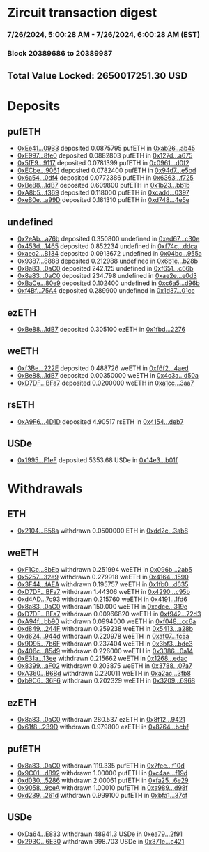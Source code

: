 # Zircuit transaction digest
### 7/26/2024, 5:00:28 AM - 7/26/2024, 6:00:28 AM (EST)
### Block 20389686 to 20389987

## Total Value Locked: 2650017251.30 USD

# Deposits
## pufETH
- [0xEe41...09B3](https://etherscan.io/address/0xEe4145aeb8931F562b4574975A1DDfE20EFD09B3) deposited 0.0875795 pufETH in [0xab26...ab45](https://etherscan.io/tx/0xEe4145aeb8931F562b4574975A1DDfE20EFD09B3)
- [0xE997...8fe0](https://etherscan.io/address/0xE997Df0D16473A71be3a50aF08aCeb19C0B08fe0) deposited 0.0882803 pufETH in [0x127d...a675](https://etherscan.io/tx/0xE997Df0D16473A71be3a50aF08aCeb19C0B08fe0)
- [0x5fE9...9117](https://etherscan.io/address/0x5fE93B633c33c31408772b88222416bD072c9117) deposited 0.0781399 pufETH in [0x0961...d0f2](https://etherscan.io/tx/0x5fE93B633c33c31408772b88222416bD072c9117)
- [0xECbe...9061](https://etherscan.io/address/0xECbe11737DeE63C56c092F442435b56A119e9061) deposited 0.0782400 pufETH in [0x94d7...e5bd](https://etherscan.io/tx/0xECbe11737DeE63C56c092F442435b56A119e9061)
- [0x6a54...0df4](https://etherscan.io/address/0x6a541854C2Fb40f2b27D2182d494f67BBa060df4) deposited 0.0772386 pufETH in [0x6363...f725](https://etherscan.io/tx/0x6a541854C2Fb40f2b27D2182d494f67BBa060df4)
- [0xBe88...1dB7](https://etherscan.io/address/0xBe88590088585EE8BA69650A2Bad7348d5271dB7) deposited 0.609800 pufETH in [0x1b23...bb1b](https://etherscan.io/tx/0xBe88590088585EE8BA69650A2Bad7348d5271dB7)
- [0xA8b5...f369](https://etherscan.io/address/0xA8b5A8Cb8c9AE9561a46005b7212523BE0B5f369) deposited 0.118000 pufETH in [0xcadd...0397](https://etherscan.io/tx/0xA8b5A8Cb8c9AE9561a46005b7212523BE0B5f369)
- [0xeB0e...a99D](https://etherscan.io/address/0xeB0e6eCD0E78B0a84eCD9663a041F453C454a99D) deposited 0.181310 pufETH in [0xd748...4e5e](https://etherscan.io/tx/0xeB0e6eCD0E78B0a84eCD9663a041F453C454a99D)
## undefined
- [0x2eAb...a76b](https://etherscan.io/address/0x2eAba3D2f2582200DA6dEAB38E2762aCe1E5a76b) deposited 0.350800 undefined in [0xed67...c30e](https://etherscan.io/tx/0x2eAba3D2f2582200DA6dEAB38E2762aCe1E5a76b)
- [0x453d...1465](https://etherscan.io/address/0x453d9614A4eA4909b6F8eA5C59E9a75d1abC1465) deposited 0.852234 undefined in [0xf74c...ddca](https://etherscan.io/tx/0x453d9614A4eA4909b6F8eA5C59E9a75d1abC1465)
- [0xaec2...B134](https://etherscan.io/address/0xaec291B41f9fae989c08E77298d8322452B2B134) deposited 0.0913672 undefined in [0x04bc...955a](https://etherscan.io/tx/0xaec291B41f9fae989c08E77298d8322452B2B134)
- [0x9387...8888](https://etherscan.io/address/0x9387FdD19F66865d5265b41cF3DB95db243E8888) deposited 0.212988 undefined in [0x6b1e...b28b](https://etherscan.io/tx/0x9387FdD19F66865d5265b41cF3DB95db243E8888)
- [0x8a83...0aC0](https://etherscan.io/address/0x8a83716acd66D9e1fb18c9b79540B72E04f80aC0) deposited 242.125 undefined in [0xf651...c66b](https://etherscan.io/tx/0x8a83716acd66D9e1fb18c9b79540B72E04f80aC0)
- [0x8a83...0aC0](https://etherscan.io/address/0x8a83716acd66D9e1fb18c9b79540B72E04f80aC0) deposited 234.798 undefined in [0xae2e...e0d3](https://etherscan.io/tx/0x8a83716acd66D9e1fb18c9b79540B72E04f80aC0)
- [0xBaCe...80e9](https://etherscan.io/address/0xBaCefd6C15cbea7A876b3e3D1d5FaE550c7F80e9) deposited 0.102400 undefined in [0xc6a5...d96b](https://etherscan.io/tx/0xBaCefd6C15cbea7A876b3e3D1d5FaE550c7F80e9)
- [0xf4Bf...75A4](https://etherscan.io/address/0xf4Bf8958afd13F7b22761885FF263Ea7d50e75A4) deposited 0.289900 undefined in [0x1d37...01cc](https://etherscan.io/tx/0xf4Bf8958afd13F7b22761885FF263Ea7d50e75A4)
## ezETH
- [0xBe88...1dB7](https://etherscan.io/address/0xBe88590088585EE8BA69650A2Bad7348d5271dB7) deposited 0.305100 ezETH in [0x1fbd...2276](https://etherscan.io/tx/0xBe88590088585EE8BA69650A2Bad7348d5271dB7)
## weETH
- [0xf3Be...222E](https://etherscan.io/address/0xf3Be4760300fccEDe095f4C4291dD717375E222E) deposited 0.488726 weETH in [0xf6f2...4aed](https://etherscan.io/tx/0xf3Be4760300fccEDe095f4C4291dD717375E222E)
- [0xBe88...1dB7](https://etherscan.io/address/0xBe88590088585EE8BA69650A2Bad7348d5271dB7) deposited 0.00350000 weETH in [0x4c3a...d50a](https://etherscan.io/tx/0xBe88590088585EE8BA69650A2Bad7348d5271dB7)
- [0xD7DF...BFa7](https://etherscan.io/address/0xD7DF7E085214743530afF339aFC420c7c720BFa7) deposited 0.0200000 weETH in [0xa1cc...3aa7](https://etherscan.io/tx/0xD7DF7E085214743530afF339aFC420c7c720BFa7)
## rsETH
- [0xA9F6...4D1D](https://etherscan.io/address/0xA9F6DC1C999b7788afb40aE798eC12fF8Cb04D1D) deposited 4.90517 rsETH in [0x4154...deb7](https://etherscan.io/tx/0xA9F6DC1C999b7788afb40aE798eC12fF8Cb04D1D)
## USDe
- [0x1995...F1eF](https://etherscan.io/address/0x199565d1E9F50F49ffBE46b6cCB1A30C6F45F1eF) deposited 5353.68 USDe in [0x14e3...b01f](https://etherscan.io/tx/0x199565d1E9F50F49ffBE46b6cCB1A30C6F45F1eF)
# Withdrawals
## ETH
- [0x2104...B58a](https://etherscan.io/address/0x2104AEF807466637fab77a0F2fA8203D4CbbB58a) withdrawn 0.0500000 ETH in [0xdd2c...3ab8](https://etherscan.io/tx/0x2104AEF807466637fab77a0F2fA8203D4CbbB58a)
## weETH
- [0xF1Cc...8bEb](https://etherscan.io/address/0xF1Cc1EF2feb99A973Dd5B028AE74A7ace15c8bEb) withdrawn 0.251994 weETH in [0x096b...2ab5](https://etherscan.io/tx/0xF1Cc1EF2feb99A973Dd5B028AE74A7ace15c8bEb)
- [0x5257...32e9](https://etherscan.io/address/0x5257c9EEa0c134Ac74f83b914588147896Cb32e9) withdrawn 0.279918 weETH in [0x4164...1590](https://etherscan.io/tx/0x5257c9EEa0c134Ac74f83b914588147896Cb32e9)
- [0x3F44...fAEA](https://etherscan.io/address/0x3F44c1CeF995CDc94b716495193D55E64151fAEA) withdrawn 0.195757 weETH in [0x1fb0...d635](https://etherscan.io/tx/0x3F44c1CeF995CDc94b716495193D55E64151fAEA)
- [0xD7DF...BFa7](https://etherscan.io/address/0xD7DF7E085214743530afF339aFC420c7c720BFa7) withdrawn 1.44306 weETH in [0x4290...c95b](https://etherscan.io/tx/0xD7DF7E085214743530afF339aFC420c7c720BFa7)
- [0xd4AD...7c93](https://etherscan.io/address/0xd4AD56BA805895fC0bd9CC281b426EE88A4D7c93) withdrawn 0.215760 weETH in [0x4191...1fd6](https://etherscan.io/tx/0xd4AD56BA805895fC0bd9CC281b426EE88A4D7c93)
- [0x8a83...0aC0](https://etherscan.io/address/0x8a83716acd66D9e1fb18c9b79540B72E04f80aC0) withdrawn 150.000 weETH in [0xcdce...319e](https://etherscan.io/tx/0x8a83716acd66D9e1fb18c9b79540B72E04f80aC0)
- [0xD7DF...BFa7](https://etherscan.io/address/0xD7DF7E085214743530afF339aFC420c7c720BFa7) withdrawn 0.00966820 weETH in [0xf942...72d3](https://etherscan.io/tx/0xD7DF7E085214743530afF339aFC420c7c720BFa7)
- [0xA94f...bb90](https://etherscan.io/address/0xA94fFD16bae91B32F3E57f7C7e04F0937F01bb90) withdrawn 0.0994000 weETH in [0xf048...cc6a](https://etherscan.io/tx/0xA94fFD16bae91B32F3E57f7C7e04F0937F01bb90)
- [0xd849...244F](https://etherscan.io/address/0xd8493218F1ec6c991b6594d5BB4eA30Eb19a244F) withdrawn 0.259238 weETH in [0x5413...a28b](https://etherscan.io/tx/0xd8493218F1ec6c991b6594d5BB4eA30Eb19a244F)
- [0xd624...944d](https://etherscan.io/address/0xd62473C556F172e62942dc6F1C4AdFB31504944d) withdrawn 0.220978 weETH in [0xaf07...fc5a](https://etherscan.io/tx/0xd62473C556F172e62942dc6F1C4AdFB31504944d)
- [0x9D95...7b6F](https://etherscan.io/address/0x9D95fC9dc64327eEbAf86D25Fee1F48E73297b6F) withdrawn 0.237404 weETH in [0x3bf3...bde3](https://etherscan.io/tx/0x9D95fC9dc64327eEbAf86D25Fee1F48E73297b6F)
- [0x406c...85d9](https://etherscan.io/address/0x406c38dA0A1DE2e443E9043a7d6C4dA29f1e85d9) withdrawn 0.226000 weETH in [0x3386...0a14](https://etherscan.io/tx/0x406c38dA0A1DE2e443E9043a7d6C4dA29f1e85d9)
- [0xE31a...13ee](https://etherscan.io/address/0xE31af82ee36Fa89Ba11c9F631780e591d3A113ee) withdrawn 0.215662 weETH in [0x1268...edac](https://etherscan.io/tx/0xE31af82ee36Fa89Ba11c9F631780e591d3A113ee)
- [0x8399...aF02](https://etherscan.io/address/0x8399aC8513c25d5ebf61bD50d236B51EadE9aF02) withdrawn 0.203875 weETH in [0x3788...07a7](https://etherscan.io/tx/0x8399aC8513c25d5ebf61bD50d236B51EadE9aF02)
- [0xA360...B6Bd](https://etherscan.io/address/0xA360922af74E481E8e9A34d952650b316AeBB6Bd) withdrawn 0.220011 weETH in [0xa2ac...3fb8](https://etherscan.io/tx/0xA360922af74E481E8e9A34d952650b316AeBB6Bd)
- [0xb9C6...36F6](https://etherscan.io/address/0xb9C64A7b86B2001eBB4a02a85bEf9ea7fe1636F6) withdrawn 0.202329 weETH in [0x3209...6968](https://etherscan.io/tx/0xb9C64A7b86B2001eBB4a02a85bEf9ea7fe1636F6)
## ezETH
- [0x8a83...0aC0](https://etherscan.io/address/0x8a83716acd66D9e1fb18c9b79540B72E04f80aC0) withdrawn 280.537 ezETH in [0x8f12...9421](https://etherscan.io/tx/0x8a83716acd66D9e1fb18c9b79540B72E04f80aC0)
- [0x61f8...239D](https://etherscan.io/address/0x61f8F04EF96EFA5eC39BB4Fa9BDD7CA47686239D) withdrawn 0.979800 ezETH in [0x8764...bcbf](https://etherscan.io/tx/0x61f8F04EF96EFA5eC39BB4Fa9BDD7CA47686239D)
## pufETH
- [0x8a83...0aC0](https://etherscan.io/address/0x8a83716acd66D9e1fb18c9b79540B72E04f80aC0) withdrawn 119.335 pufETH in [0x7fee...f10d](https://etherscan.io/tx/0x8a83716acd66D9e1fb18c9b79540B72E04f80aC0)
- [0x9C01...d892](https://etherscan.io/address/0x9C01b839c6091E519FD4749efA8B81E190c6d892) withdrawn 1.00000 pufETH in [0xc4ae...f19d](https://etherscan.io/tx/0x9C01b839c6091E519FD4749efA8B81E190c6d892)
- [0xd030...5286](https://etherscan.io/address/0xd030E6D9C9D0951D7D0E902fb0f27cAa66D65286) withdrawn 2.00061 pufETH in [0xfa25...6e29](https://etherscan.io/tx/0xd030E6D9C9D0951D7D0E902fb0f27cAa66D65286)
- [0x9058...9ceA](https://etherscan.io/address/0x9058cffbC6237c2Af2739bA058233Bcf60C69ceA) withdrawn 1.00010 pufETH in [0xa989...d98f](https://etherscan.io/tx/0x9058cffbC6237c2Af2739bA058233Bcf60C69ceA)
- [0xd239...261d](https://etherscan.io/address/0xd23918E22019176EbFdC1Ef6f0126517459c261d) withdrawn 0.999100 pufETH in [0xbfa1...37cf](https://etherscan.io/tx/0xd23918E22019176EbFdC1Ef6f0126517459c261d)
## USDe
- [0xDa64...E833](https://etherscan.io/address/0xDa64a230FCaA9bF71CAD1cd41a04aB4d1709E833) withdrawn 48941.3 USDe in [0xea79...2f91](https://etherscan.io/tx/0xDa64a230FCaA9bF71CAD1cd41a04aB4d1709E833)
- [0x293C...6E30](https://etherscan.io/address/0x293C6937D8D82e05B01335F7B33FBA0c8e256E30) withdrawn 998.703 USDe in [0x371e...c421](https://etherscan.io/tx/0x293C6937D8D82e05B01335F7B33FBA0c8e256E30)
